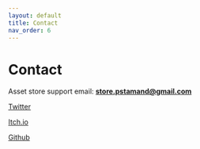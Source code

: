 ```yaml
---
layout: default
title: Contact
nav_order: 6
---
```


# Contact

Asset store support email: **store.pstamand@gmail.com**

[Twitter](https://twitter.com/PhilippeStA)

[Itch.io](https://phil-sa.itch.io/)

[Github](https://github.com/PhilSA)